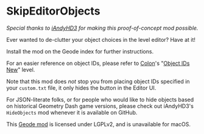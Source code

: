 # SkipEditorObjects

*Special thanks to [iAndyHD3](https://github.com/iAndyHD3) for making this proof-of-concept mod possible.*

Ever wanted to de-clutter your object choices in the level editor? Have at it!

Install the mod on the Geode index for further instructions.

For an easier reference on object IDs, please refer to [Colon](https://gdbrowser.com/u/106255)'s "[Object IDs New](https://gdbrowser.com/99784974)" level.

Note that this mod does *not* stop you from placing object IDs specified in your `custom.txt` file, it only hides the button in the Editor UI.

For JSON-literate folks, or for people who would like to hide objects based on historical Geometry Dash game versions, please check out iAndyHD3's `HideObjects` mod whenever it is available on GitHub.

This [Geode mod](https://geode-sdk.org) is licensed under LGPLv2, and is unavailable for macOS.